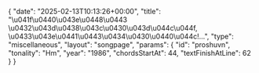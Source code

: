 {
    "date": "2025-02-13T10:13:26+00:00",
    "title": "\u041f\u0440\u043e\u0448\u0443 \u0432\u043d\u0438\u043c\u0430\u043d\u044c\u044f, \u0433\u043e\u0441\u0443\u0434\u0430\u0440\u044c!...",
    "type": "miscellaneous",
    "layout": "songpage",
    "params": {
        "id": "proshuvn",
        "tonality": "Hm",
        "year": "1986",
        "chordsStartAt": 44,
        "textFinishAtLine": 62
    }
}